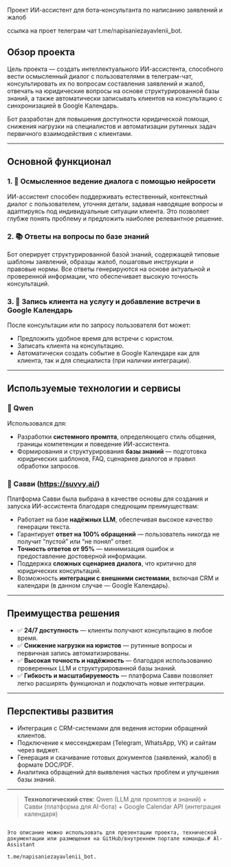 Проект ИИ-ассистент для бота–консультанта по написанию заявлений и жалоб

ссылка на проет телеграм чат t.me/napisaniezayavlenii_bot.

## Обзор проекта

Цель проекта — создать интеллектуального ИИ-ассистента, способного вести осмысленный диалог с пользователями в телеграм-чат, консультировать их по вопросам составления заявлений и жалоб, отвечать на юридические вопросы на основе структурированной базы знаний, а также автоматически записывать клиентов на консультацию с синхронизацией в Google Календарь.

Бот разработан для повышения доступности юридической помощи, снижения нагрузки на специалистов и автоматизации рутинных задач первичного взаимодействия с клиентами.

---

## Основной функционал

### 1. 🤖 Осмысленное ведение диалога с помощью нейросети
ИИ-ассистент способен поддерживать естественный, контекстный диалог с пользователем, уточняя детали, задавая наводящие вопросы и адаптируясь под индивидуальные ситуации клиента. Это позволяет глубже понять проблему и предложить наиболее релевантное решение.

### 2. 📚 Ответы на вопросы по базе знаний
Бот оперирует структурированной базой знаний, содержащей типовые шаблоны заявлений, образцы жалоб, пошаговые инструкции и правовые нормы. Все ответы генерируются на основе актуальной и проверенной информации, что обеспечивает высокую точность консультаций.

### 3. 📅 Запись клиента на услугу и добавление встречи в Google Календарь
После консультации или по запросу пользователя бот может:
- Предложить удобное время для встречи с юристом.
- Записать клиента на консультацию.
- Автоматически создать событие в Google Календаре как для клиента, так и для специалиста (при наличии интеграции).

---

## Используемые технологии и сервисы

### 🧠 Qwen
Использовался для:
- Разработки **системного промпта**, определяющего стиль общения, границы компетенции и поведение ИИ-ассистента.
- Формирования и структурирования **базы знаний** — подготовка юридических шаблонов, FAQ, сценариев диалогов и правил обработки запросов.

### 🤖 Савви (https://suvvy.ai/)
Платформа Савви была выбрана в качестве основы для создания и запуска ИИ-ассистента благодаря следующим преимуществам:
- Работает на базе **надёжных LLM**, обеспечивая высокое качество генерации текста.
- Гарантирует **ответ на 100% обращений** — пользователь никогда не получит “пустой” или “не понял” ответ.
- **Точность ответов от 95%** — минимизация ошибок и предоставление достоверной информации.
- Поддержка **сложных сценариев диалога**, что критично для юридических консультаций.
- Возможность **интеграции с внешними системами**, включая CRM и календари (в данном случае — Google Календарь).

---

## Преимущества решения

- ✅ **24/7 доступность** — клиенты получают консультацию в любое время.
- ✅ **Снижение нагрузки на юристов** — рутинные вопросы и первичная запись автоматизированы.
- ✅ **Высокая точность и надёжность** — благодаря использованию проверенных LLM и структурированной базы знаний.
- ✅ **Гибкость и масштабируемость** — платформа Савви позволяет легко расширять функционал и подключать новые интеграции.

---

## Перспективы развития

- Интеграция с CRM-системами для ведения истории обращений клиентов.
- Подключение к мессенджерам (Telegram, WhatsApp, VK) и сайтам через виджет.
- Генерация и скачивание готовых документов (заявлений, жалоб) в формате DOC/PDF.
- Аналитика обращений для выявления частых проблем и улучшения базы знаний.

---

> **Технологический стек**: Qwen (LLM для промптов и знаний) + Савви (платформа для AI-бота) + Google Calendar API (интеграция календаря)
```

Это описание можно использовать для презентации проекта, технической документации или размещения на GitHub/внутреннем портале команды.# Al-Assistant

t.me/napisaniezayavlenii_bot.




